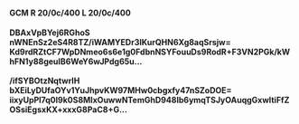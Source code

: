 #### GCM R 20/0c/400 L 20/0c/400
**DBAxVpBYej6RGhoS**<br/>**nWNEnSz2eS4R8TZ/iWAMYEDr3IKurQHN6Xg8aqSrsjw=**<br/>**Kd9rdRZtCF7WpDNmeo6s6e1g0FdbnNSYFouuDs9RodR+F3VN2PGk/kWhFN1y88geuIB6WeY6wJPdg65u...**<br/><br/>
**/ifSYBOtzNqtwrIH**<br/>**bXEiLyDUfaOYv1YuJhpvKW97MHw0cbgxfy47nSZoDOE=**<br/>**iixyUpPl7q0l9k0S8MIxOuwwNTemGhD948lb6ymqTSJyOAuqgGxwItiFfZOSsiEgsxKX+xxxG8PaC8+G...**